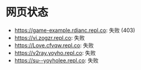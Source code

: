 # 网页状态
- https://game-example.rdianc.repl.co: 失败 (403)
- https://vi.zogzr.repl.co: 失败
- https://Love.cfvqw.repl.co: 失败
- https://v2ray.yoyho.repl.co: 失败
- https://su--yoyholee.repl.co: 失败
